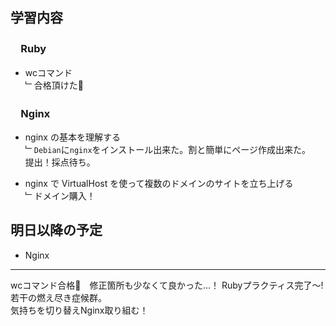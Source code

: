 ## 学習内容

### 　**Ruby**  
- wcコマンド   
﹂合格頂けた🎉

### 　**Nginx**  
- nginx の基本を理解する       
﹂`Debian`に`nginx`をインストール出来た。割と簡単にページ作成出来た。  
提出！採点待ち。  

- nginx で VirtualHost を使って複数のドメインのサイトを立ち上げる     
﹂ドメイン購入！

## 明日以降の予定  
- Nginx     

---
wcコマンド合格🎉　修正箇所も少なくて良かった…！
Rubyプラクティス完了〜!若干の燃え尽き症候群。  
気持ちを切り替えNginx取り組む！
